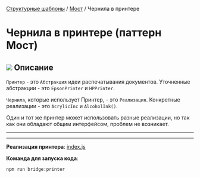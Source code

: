 [Структурные шаблоны](../../#readme) / [Мост](../#readme) / Чернила в принтере

# Чернила в принтере (паттерн Мост)



## ![](../../ui/info.svg) Описание

`Принтер` - это `Абстракция` идеи распечатывания документов. Уточненные абстракции - это `EpsonPrinter` и `HPPrinter`.


`Чернила`, которые использует Принтер, - это `Реализация`. Конкретные реализации - это `AcrylicInc` и `AlcoholInk()`.

Один и тот же принтер может использовать разные реализации, но так как они обладают общим интерфейсом, проблем не возникает.


***
***

**Реализация принтера**: [index.js](./index.js)

**Команда для запуска кода**:

```
npm run bridge:printer
```
